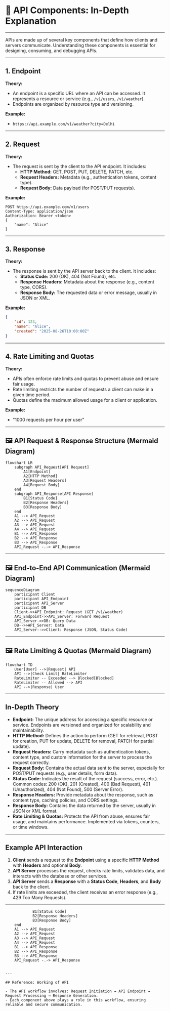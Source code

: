 # 🧩 API Components: In-Depth Explanation

---

APIs are made up of several key components that define how clients and servers communicate. Understanding these components is essential for designing, consuming, and debugging APIs.

---

## 1. Endpoint

**Theory:**
- An endpoint is a specific URL where an API can be accessed. It represents a resource or service (e.g., `/v1/users`, `/v1/weather`).
- Endpoints are organized by resource type and versioning.

**Example:**
- `https://api.example.com/v1/weather?city=Delhi`

---

## 2. Request

**Theory:**
- The request is sent by the client to the API endpoint. It includes:
	- **HTTP Method:** GET, POST, PUT, DELETE, PATCH, etc.
	- **Request Headers:** Metadata (e.g., authentication tokens, content type).
	- **Request Body:** Data payload (for POST/PUT requests).

**Example:**
```http
POST https://api.example.com/v1/users
Content-Type: application/json
Authorization: Bearer <token>
{
	"name": "Alice"
}
```

---

## 3. Response

**Theory:**
- The response is sent by the API server back to the client. It includes:
	- **Status Code:** 200 (OK), 404 (Not Found), etc.
	- **Response Headers:** Metadata about the response (e.g., content type, CORS).
	- **Response Body:** The requested data or error message, usually in JSON or XML.

**Example:**
```json
{
	"id": 123,
	"name": "Alice",
	"created": "2025-08-26T10:00:00Z"
}
```

---

## 4. Rate Limiting and Quotas

**Theory:**
- APIs often enforce rate limits and quotas to prevent abuse and ensure fair usage.
- Rate limiting restricts the number of requests a client can make in a given time period.
- Quotas define the maximum allowed usage for a client or application.

**Example:**
- "1000 requests per hour per user"

---

## 🖼️ API Request & Response Structure (Mermaid Diagram)
```mermaid
flowchart LR
	subgraph API_Request[API Request]
		A1[Endpoint]
		A2[HTTP Method]
		A3[Request Headers]
		A4[Request Body]
	end
	subgraph API_Response[API Response]
		B1[Status Code]
		B2[Response Headers]
		B3[Response Body]
	end
	A1 --> API_Request
	A2 --> API_Request
	A3 --> API_Request
	A4 --> API_Request
	B1 --> API_Response
	B2 --> API_Response
	B3 --> API_Response
	API_Request -.-> API_Response
```

---

## 🖼️ End-to-End API Communication (Mermaid Diagram)
```mermaid
sequenceDiagram
	participant Client
	participant API_Endpoint
	participant API_Server
	participant DB
	Client->>API_Endpoint: Request (GET /v1/weather)
	API_Endpoint->>API_Server: Forward Request
	API_Server->>DB: Query Data
	DB-->>API_Server: Data
	API_Server-->>Client: Response (JSON, Status Code)
```

---

## 🖼️ Rate Limiting & Quotas (Mermaid Diagram)
```mermaid
flowchart TD
	User[User] -->|Request| API
	API -->|Check Limit| RateLimiter
	RateLimiter -- Exceeded --> Blocked[Blocked]
	RateLimiter -- Allowed --> API
	API -->|Response| User
```

---

## In-Depth Theory

- **Endpoint:** The unique address for accessing a specific resource or service. Endpoints are versioned and organized for scalability and maintainability.
- **HTTP Method:** Defines the action to perform (GET for retrieval, POST for creation, PUT for update, DELETE for removal, PATCH for partial update).
- **Request Headers:** Carry metadata such as authentication tokens, content type, and custom information for the server to process the request correctly.
- **Request Body:** Contains the actual data sent to the server, especially for POST/PUT requests (e.g., user details, form data).
- **Status Code:** Indicates the result of the request (success, error, etc.). Common codes: 200 (OK), 201 (Created), 400 (Bad Request), 401 (Unauthorized), 404 (Not Found), 500 (Server Error).
- **Response Headers:** Provide metadata about the response, such as content type, caching policies, and CORS settings.
- **Response Body:** Contains the data returned by the server, usually in JSON or XML format.
- **Rate Limiting & Quotas:** Protects the API from abuse, ensures fair usage, and maintains performance. Implemented via tokens, counters, or time windows.

---

## Example API Interaction

1. **Client** sends a request to the **Endpoint** using a specific **HTTP Method** with **Headers** and optional **Body**.
2. **API Server** processes the request, checks rate limits, validates data, and interacts with the database or other services.
3. **API Server** sends a **Response** with a **Status Code**, **Headers**, and **Body** back to the client.
4. If rate limits are exceeded, the client receives an error response (e.g., 429 Too Many Requests).

---
				B1[Status Code]
				B2[Response Headers]
				B3[Response Body]
		end
		A1 --> API_Request
		A2 --> API_Request
		A3 --> API_Request
		A4 --> API_Request
		B1 --> API_Response
		B2 --> API_Response
		B3 --> API_Response
		API_Request -.-> API_Response
```

---

## Reference: Working of API

- The API workflow involves: Request Initiation → API Endpoint → Request Processing → Response Generation.
- Each component above plays a role in this workflow, ensuring reliable and secure communication.
